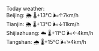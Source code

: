 Today weather:  
Beijing: 🌦   🌡️+13°C 🌬️↑7km/h  
Tianjin: 🌦   🌡️+13°C 🌬️↓11km/h  
Shijiazhuang: ☁️   🌡️+11°C 🌬️←4km/h  
Tangshan: 🌧   🌡️+15°C 🌬️↘4km/h  
